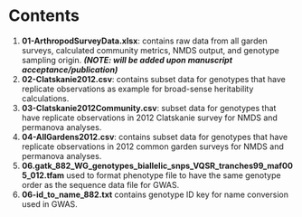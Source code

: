 # Contents
1. **01-ArthropodSurveyData.xlsx**: contains raw data from all garden surveys, calculated community metrics, NMDS output, and genotype sampling origin. _**(NOTE: will be added upon manuscript acceptance/publication)**_
2. **02-Clatskanie2012.csv**: contains subset data for genotypes that have replicate observations as example for broad-sense heritability calculations.
3. **03-Clatskanie2012Community.csv**: subset data for genotypes that have replicate observations in 2012 Clatskanie survey for NMDS and permanova analyses.
4. **04-AllGardens2012.csv**: contains subset data for genotypes that have replicate observations in 2012 common garden surveys for NMDS and permanova analyses.
5. **06.gatk_882_WG_genotypes_biallelic_snps_VQSR_tranches99_maf005_012.tfam** used to format phenotype file to have the same genotype order as the sequence data file for GWAS.
6. **06-id_to_name_882.txt** contains genotype ID key for name conversion used in GWAS.
